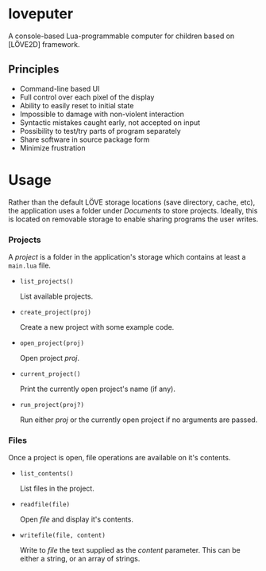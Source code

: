 # loveputer
A console-based Lua-programmable computer for children based on [LÖVE2D] framework.

## Principles
* Command-line based UI
* Full control over each pixel of the display
* Ability to easily reset to initial state
* Impossible to damage with non-violent interaction
* Syntactic mistakes caught early, not accepted on input
* Possibility to test/try parts of program separately
* Share software in source package form
* Minimize frustration

# Usage

Rather than the default LÖVE storage locations (save directory, cache, etc), the
application uses a folder under *Documents* to store projects. Ideally, this is
located on removable storage to enable sharing programs the user writes.

### Projects

A *project* is a folder in the application's storage which contains at least a
`main.lua` file.

* `list_projects()`

    List available projects.
* `create_project(proj)`

    Create a new project with some example code.
* `open_project(proj)`

    Open project *proj*.
* `current_project()`

    Print the currently open project's name (if any).
* `run_project(proj?)`

    Run either *proj* or the currently open project if no arguments are passed.

### Files

Once a project is open, file operations are available on it's contents.

* `list_contents()`

    List files in the project.
* `readfile(file)`

    Open *file* and display it's contents.
* `writefile(file, content)`

    Write to *file* the text supplied as the *content* parameter. This can be
    either a string, or an array of strings.
